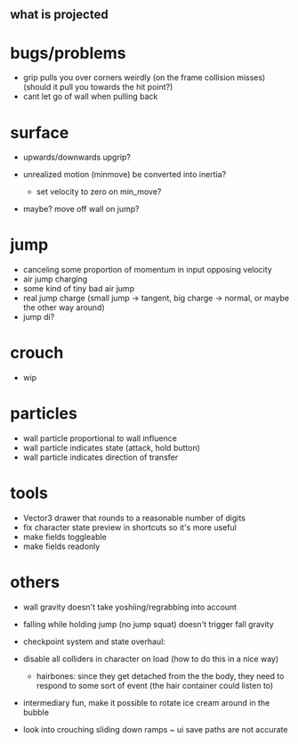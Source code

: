 what is projected
---

# bugs/problems
- grip pulls you over corners weirdly (on the frame collision misses) (should it pull you towards the hit point?)
- cant let go of wall when pulling back

# surface
- upwards/downwards upgrip?

- unrealized motion (minmove) be converted into inertia?
  - set velocity to zero on min_move?

- maybe? move off wall on jump?

# jump

- canceling some proportion of momentum in input opposing velocity
- air jump charging
- some kind of tiny bad air jump
- real jump charge (small jump -> tangent, big charge -> normal, or maybe the other way around)
- jump di?

# crouch

- wip

# particles

- wall particle proportional to wall influence
- wall particle indicates state (attack, hold button)
- wall particle indicates direction of transfer

# tools

- Vector3 drawer that rounds to a reasonable number of digits
- fix character state preview in shortcuts so it's more useful
- make fields toggleable
- make fields readonly

# others

- wall gravity doesn't take yoshiing/regrabbing into account
- falling while holding jump (no jump squat) doesn't trigger fall gravity

- checkpoint system and state overhaul:
- disable all colliders in character on load (how to do this in a nice way)
  - hairbones: since they get detached from the the body, they need to respond to some sort of event (the hair container could listen to)
- intermediary fun, make it possible to rotate ice cream around in the bubble

- look into crouching sliding down ramps
~ ui save paths are not accurate